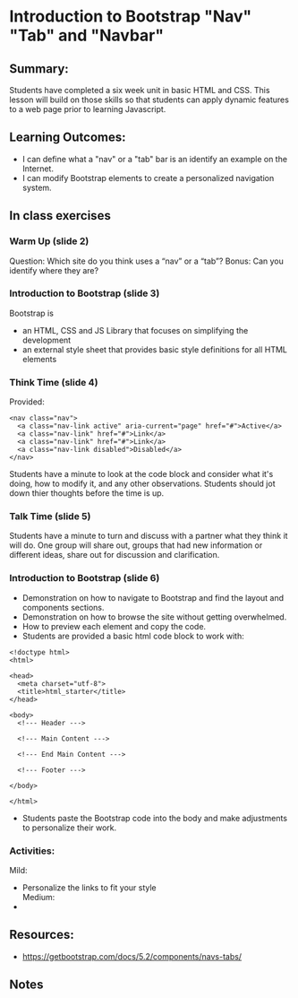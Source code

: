 # Introduction to Bootstrap "Nav" "Tab" and "Navbar"

## Summary:
Students have completed a six week unit in basic HTML and CSS.  This lesson will build on those skills so that students can apply dynamic features to a web page prior to learning Javascript. 

## Learning Outcomes:
* I can define what a "nav" or a "tab" bar is an identify an example on the Internet.
* I can modify Bootstrap elements to create a personalized navigation system.

## In class exercises
### Warm Up (slide 2)
Question:  Which site do you think uses a “nav” or a “tab”?
Bonus: Can you identify where they are?

### Introduction to Bootstrap (slide 3)
Bootstrap is 
- an HTML, CSS and JS Library that focuses on simplifying the development 
- an external style sheet that provides basic style definitions for all HTML elements

### Think Time (slide 4)
Provided: 

```
<nav class="nav">
  <a class="nav-link active" aria-current="page" href="#">Active</a>
  <a class="nav-link" href="#">Link</a>
  <a class="nav-link" href="#">Link</a>
  <a class="nav-link disabled">Disabled</a>
</nav>
```
Students have a minute to look at the code block and consider what it's doing, how to modify it, and any other observations. Students should jot down thier thoughts before the time is up. 

### Talk Time (slide 5)
Students have a minute to turn and discuss with a partner what they think it will do.  One group will share out, groups that had new information or different ideas, share out for discussion and clarification. 

### Introduction to Bootstrap (slide 6)
* Demonstration on how to navigate to Bootstrap and find the layout and components sections.
* Demonstration on how to browse the site without getting overwhelmed.
* How to preview each element and copy the code.
* Students are provided a basic html code block to work with:
```
<!doctype html>
<html>

<head>
  <meta charset="utf-8">
  <title>html_starter</title>
</head>

<body>
  <!--- Header --->

  <!--- Main Content --->

  <!--- End Main Content --->

  <!--- Footer --->

</body>

</html>
```
* Students paste the Bootstrap code into the body and make adjustments to personalize their work.

### Activities:
Mild:
* Personalize the links to fit your style <br>
Medium:
* 

## Resources:
* https://getbootstrap.com/docs/5.2/components/navs-tabs/

## Notes
  
